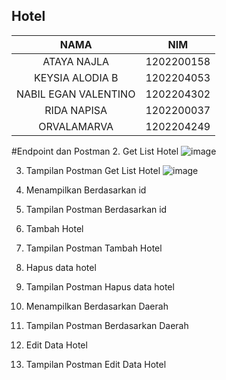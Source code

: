 ## Hotel ##

|NAMA                   | NIM       |
|:---:|:---:|
|ATAYA NAJLA            | 1202200158|
|KEYSIA ALODIA B        | 1202204053|
|NABIL EGAN VALENTINO   | 1202204302|
|RIDA NAPISA            | 1202200037|
|ORVALAMARVA            | 1202204249|

#Endpoint dan Postman
2. Get List Hotel
![image](https://github.com/Atayanajla/Hotel_EAI/assets/76781362/14163f4b-adc8-454e-b461-6ae16c9e8736)

3. Tampilan Postman Get List Hotel
![image](https://github.com/Atayanajla/Hotel_EAI/assets/76781362/9853fa70-7fa7-4689-917e-c65babd7b77f)

4. Menampilkan Berdasarkan id

5. Tampilan Postman Berdasarkan id

6. Tambah Hotel

7. Tampilan Postman Tambah Hotel

8. Hapus data hotel

9. Tampilan Postman Hapus data hotel

10. Menampilkan Berdasarkan Daerah

11. Tampilan Postman Berdasarkan Daerah

12. Edit Data Hotel

13. Tampilan Postman Edit Data Hotel
